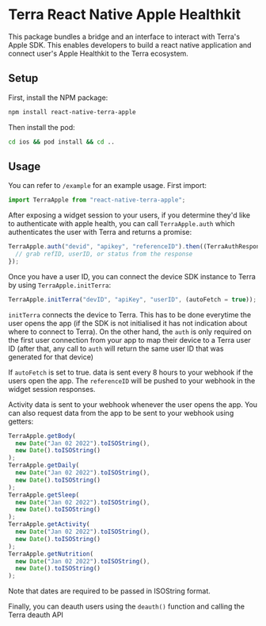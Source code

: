 # Terra React Native Apple Healthkit

This package bundles a bridge and an interface to interact with Terra's Apple SDK. This enables developers to build a react native application and connect user's Apple Healthkit to the Terra ecosystem.

## Setup

First, install the NPM package:

```sh
npm install react-native-terra-apple
```

Then install the pod:

```sh
cd ios && pod install && cd ..
```

<!-- In the future, we will be supporting a pod installation of the Swift framework. For now, it has to be manually linked to the pod you just installed. Open the pod project in xcode (it should be named `{PROJECT_NAME}.xcworkspace`), and select `Add packages` to add `github.com/tryterra/TerraSwift.git`. Make sure you add it to Pods, and you select the `RCTTerra` pod as a target.

![target1](./images/target1.png)
![target2](./images/target2.png) -->

## Usage

You can refer to `/example` for an example usage. First import:

```javascript
import TerraApple from "react-native-terra-apple";
```

After exposing a widget session to your users, if you determine they'd like to authenticate with apple health, you can call `TerraApple.auth` which authenticates the user with Terra and returns a promise:

```javascript
TerraApple.auth("devid", "apikey", "referenceID").then((TerraAuthResponse) => {
  // grab refID, userID, or status from the response
});
```

Once you have a user ID, you can connect the device SDK instance to Terra by using `TerraApple.initTerra`:

```javascript
TerraApple.initTerra("devID", "apiKey", "userID", (autoFetch = true));
```

`initTerra` connects the device to Terra. This has to be done everytime the user opens the app (if the SDK is not initialised it has not indication about where to connect to Terra). On the other hand, the `auth` is only required on the first user connection from your app to map their device to a Terra user ID (after that, any call to `auth` will return the same user ID that was generated for that device)

If `autoFetch` is set to true. data is sent every 8 hours to your webhook if the users open the app. The `referenceID` will be pushed to your webhook in the widget session responses.

Activity data is sent to your webhook whenever the user opens the app. You can also request data from the app to be sent to your webhook using getters:

```typescript
TerraApple.getBody(
  new Date("Jan 02 2022").toISOString(),
  new Date().toISOString()
);
TerraApple.getDaily(
  new Date("Jan 02 2022").toISOString(),
  new Date().toISOString()
);
TerraApple.getSleep(
  new Date("Jan 02 2022").toISOString(),
  new Date().toISOString()
);
TerraApple.getActivity(
  new Date("Jan 02 2022").toISOString(),
  new Date().toISOString()
);
TerraApple.getNutrition(
  new Date("Jan 02 2022").toISOString(),
  new Date().toISOString()
);
```

Note that dates are required to be passed in ISOString format.

Finally, you can deauth users using the `deauth()` function and calling the Terra deauth API
